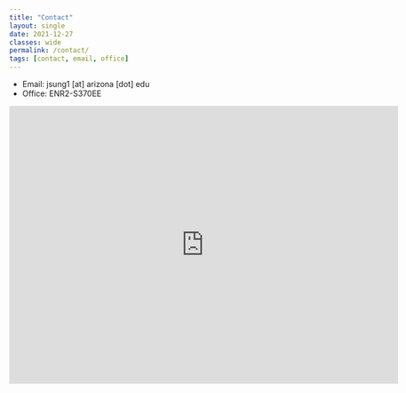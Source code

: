 ```yaml
---
title: "Contact"
layout: single
date: 2021-12-27
classes: wide
permalink: /contact/
tags: [contact, email, office]
---
```


<!-- ---
title: "Contact"
layout: single
created_at: 2021-12-27
last_modified_at: 2023-07-10
classes: wide
permalink: /contact/
--- -->

* Email: jsung1 [at] arizona [dot] edu 
* Office: ENR2-S370EE
<iframe src="https://www.google.com/maps/embed?pb=!1m18!1m12!1m3!1d13500.384784267904!2d-110.9656040325859!3d32.22857623407823!2m3!1f0!2f0!3f0!3m2!1i1024!2i768!4f13.1!3m3!1m2!1s0x86d67101744a05dd%3A0xd83a65c45dc91119!2sEnvironment%20and%20Natural%20Resources%202%20Building!5e0!3m2!1sen!2sus!4v1708817743907!5m2!1sen!2sus" width="700" height="500" style="border:0;" allowfullscreen="" loading="lazy" referrerpolicy="no-referrer-when-downgrade"></iframe>